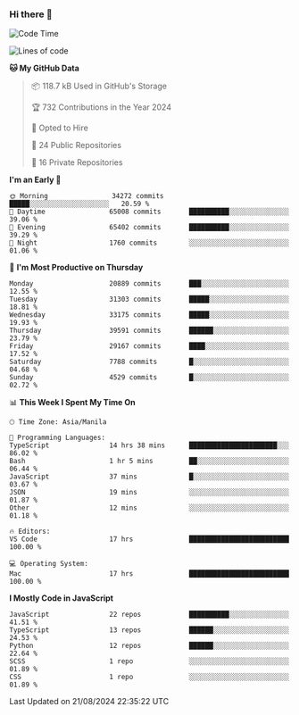 ### Hi there 👋

<!--START_SECTION:waka-->
![Code Time](http://img.shields.io/badge/Code%20Time-978%20hrs%2016%20mins-blue)

![Lines of code](https://img.shields.io/badge/From%20Hello%20World%20I%27ve%20Written-65.6%20million%20lines%20of%20code-blue)

**🐱 My GitHub Data** 

> 📦 118.7 kB Used in GitHub's Storage 
 > 
> 🏆 732 Contributions in the Year 2024
 > 
> 💼 Opted to Hire
 > 
> 📜 24 Public Repositories 
 > 
> 🔑 16 Private Repositories 
 > 
**I'm an Early 🐤** 

```text
🌞 Morning                34272 commits       █████░░░░░░░░░░░░░░░░░░░░   20.59 % 
🌆 Daytime                65008 commits       ██████████░░░░░░░░░░░░░░░   39.06 % 
🌃 Evening                65402 commits       ██████████░░░░░░░░░░░░░░░   39.29 % 
🌙 Night                  1760 commits        ░░░░░░░░░░░░░░░░░░░░░░░░░   01.06 % 
```
📅 **I'm Most Productive on Thursday** 

```text
Monday                   20889 commits       ███░░░░░░░░░░░░░░░░░░░░░░   12.55 % 
Tuesday                  31303 commits       █████░░░░░░░░░░░░░░░░░░░░   18.81 % 
Wednesday                33175 commits       █████░░░░░░░░░░░░░░░░░░░░   19.93 % 
Thursday                 39591 commits       ██████░░░░░░░░░░░░░░░░░░░   23.79 % 
Friday                   29167 commits       ████░░░░░░░░░░░░░░░░░░░░░   17.52 % 
Saturday                 7788 commits        █░░░░░░░░░░░░░░░░░░░░░░░░   04.68 % 
Sunday                   4529 commits        █░░░░░░░░░░░░░░░░░░░░░░░░   02.72 % 
```


📊 **This Week I Spent My Time On** 

```text
🕑︎ Time Zone: Asia/Manila

💬 Programming Languages: 
TypeScript               14 hrs 38 mins      ██████████████████████░░░   86.02 % 
Bash                     1 hr 5 mins         ██░░░░░░░░░░░░░░░░░░░░░░░   06.44 % 
JavaScript               37 mins             █░░░░░░░░░░░░░░░░░░░░░░░░   03.67 % 
JSON                     19 mins             ░░░░░░░░░░░░░░░░░░░░░░░░░   01.87 % 
Other                    12 mins             ░░░░░░░░░░░░░░░░░░░░░░░░░   01.18 % 

🔥 Editors: 
VS Code                  17 hrs              █████████████████████████   100.00 % 

💻 Operating System: 
Mac                      17 hrs              █████████████████████████   100.00 % 
```

**I Mostly Code in JavaScript** 

```text
JavaScript               22 repos            ██████████░░░░░░░░░░░░░░░   41.51 % 
TypeScript               13 repos            ██████░░░░░░░░░░░░░░░░░░░   24.53 % 
Python                   12 repos            ██████░░░░░░░░░░░░░░░░░░░   22.64 % 
SCSS                     1 repo              ░░░░░░░░░░░░░░░░░░░░░░░░░   01.89 % 
CSS                      1 repo              ░░░░░░░░░░░░░░░░░░░░░░░░░   01.89 % 
```




 Last Updated on 21/08/2024 22:35:22 UTC
<!--END_SECTION:waka-->
